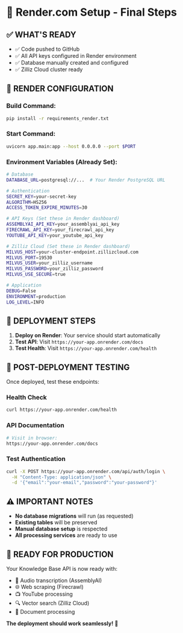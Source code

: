 # 🚀 Render.com Setup - Final Steps

## ✅ WHAT'S READY
- ✅ Code pushed to GitHub
- ✅ All API keys configured in Render environment
- ✅ Database manually created and configured
- ✅ Zilliz Cloud cluster ready

## 🔧 RENDER CONFIGURATION

### Build Command:
```bash
pip install -r requirements_render.txt
```

### Start Command:
```bash
uvicorn app.main:app --host 0.0.0.0 --port $PORT
```

### Environment Variables (Already Set):
```bash
# Database
DATABASE_URL=postgresql://...  # Your Render PostgreSQL URL

# Authentication
SECRET_KEY=your-secret-key
ALGORITHM=HS256
ACCESS_TOKEN_EXPIRE_MINUTES=30

# API Keys (Set these in Render dashboard)
ASSEMBLYAI_API_KEY=your_assemblyai_api_key
FIRECRAWL_API_KEY=your_firecrawl_api_key
YOUTUBE_API_KEY=your_youtube_api_key

# Zilliz Cloud (Set these in Render dashboard)
MILVUS_HOST=your-cluster-endpoint.zillizcloud.com
MILVUS_PORT=19530
MILVUS_USER=your_zilliz_username
MILVUS_PASSWORD=your_zilliz_password
MILVUS_USE_SECURE=true

# Application
DEBUG=False
ENVIRONMENT=production
LOG_LEVEL=INFO
```

## 🎯 DEPLOYMENT STEPS

1. **Deploy on Render**: Your service should start automatically
2. **Test API**: Visit `https://your-app.onrender.com/docs`
3. **Test Health**: Visit `https://your-app.onrender.com/health`

## 🧪 POST-DEPLOYMENT TESTING

Once deployed, test these endpoints:

### Health Check
```bash
curl https://your-app.onrender.com/health
```

### API Documentation
```bash
# Visit in browser:
https://your-app.onrender.com/docs
```

### Test Authentication
```bash
curl -X POST https://your-app.onrender.com/api/auth/login \
  -H "Content-Type: application/json" \
  -d '{"email":"your-email","password":"your-password"}'
```

## ⚠️ IMPORTANT NOTES

- **No database migrations** will run (as requested)
- **Existing tables** will be preserved
- **Manual database setup** is respected
- **All processing services** are ready to use

## 🎉 READY FOR PRODUCTION

Your Knowledge Base API is now ready with:
- 🎵 Audio transcription (AssemblyAI)
- 🌐 Web scraping (Firecrawl)
- 📺 YouTube processing
- 🔍 Vector search (Zilliz Cloud)
- 📄 Document processing

**The deployment should work seamlessly!** 🚀
